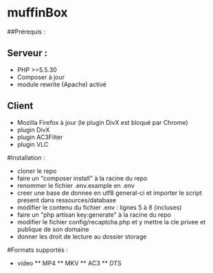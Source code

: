 # muffinBox

##Prérequis : 

## Serveur : 

* PHP >=5.5.30
* Composer à jour
* module rewrite (Apache) activé

## Client

* Mozilla Firefox à jour (le plugin DivX est bloqué par Chrome)
* plugin DivX
* plugin AC3Filter
* plugin VLC

#Installation :

* cloner le repo
* faire un "composer install" à la racine du repo
* renommer le fichier .env.example en .env
* creer une base de donnee en utf8 general-ci et importer le script present dans ressources/database
* modifier le contenu du fichier .env : lignes 5 à 8 (incluses)
* faire un "php artisan key:generate" à la racine du repo
* modifier le fichier config/recaptcha.php et y mettre la cle privee et publique de son domaine
* donner les droit de lecture au dossier storage


#Formats supportés : 
* video
** MP4
** MKV
** AC3
** DTS

